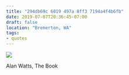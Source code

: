 ```yaml
---
title: "294db69c 6019 497a 8ff3 7194a4f4b6fb"
date: 2019-07-07T20:36:45-07:00
draft: false
location: "Bremerton, WA"
tags:
- quotes
---
```


![](https://d17enza3bfujl8.cloudfront.net/DSCF3797_01.jpg)

Alan Watts, The Book
